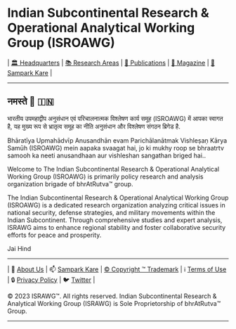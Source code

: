 # **Indian Subcontinental Research & Operational Analytical Working Group (ISROAWG)**

| [🏛️ Headquarters](docs/home.md) | [📚 Research Areas](docs/aboutus/research.md) | [📝 Publications](docs/publication/publications.md) | [📰 Magazine](docs/magazine/magazine.md) | [📮 Sampark Kare](doc/aboutus/sampark.md) |

___

## **नमस्ते 🙏 🇮🇳**

भारतीय उपमहाद्वीप अनुसंधान एवं परिचालनात्मक विश्लेषण कार्य समूह (ISROAWG) में आपका स्वागत है, यह मुख्य रूप से भ्रातृत्व समूह का नीति अनुसंधान और विश्लेषण संगठन ब्रिगेड है.

Bhāratīya Upmahādvīp Anusandhān evam Parichālanātmak Vishleṣaṇ Kārya Samūh (ISROAWG) mein aapaka svaagat hai, jo ki mukhy roop se bhraatrtv samooh ka neeti anusandhaan aur vishleshan sangathan briged hai..

Welcome to The Indian Subcontinental Research & Operational Analytical Working Group (ISROAWG) is primarily policy research and analysis organization brigade of bhrAtRutva™️ group.

The Indian Subcontinental Research & Operational Analytical Working Group (ISROAWG) is a dedicated research organization analyzing critical issues in national security, defense strategies, and military movements within the Indian Subcontinent. Through comprehensive studies and expert analysis, ISRAWG aims to enhance regional stability and foster collaborative security efforts for peace and prosperity.

Jai Hind

___


| 📝 [About Us](docs/aboutus/about.md) | 📫 [Sampark Kare](docs/aboutus/sampark.md) | [© Copyright ™️ Trademark](docs/aboutus/copyright&trademark.md) | ℹ️ [Terms of Use](docs/aboutus/termsofuse.md) | 🔒 [Privacy Policy](docs/aboutus/privacy&policy.md) | 🐦 [Twitter](https://twitter.com/ISROAWG) |

© 2023 ISRAWG™️. All rights reserved.
Indian Subcontinental Research & Analytical Working Group (ISRAWG) is Sole Proprietorship of bhrAtRutva™️ Group.

___
